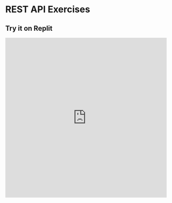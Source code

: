 # REST API Exercises

## Try it on Replit

<iframe height="500px" width="100%" src="https://replit.com/@yourusername/rest-api-example?embed=true" scrolling="no" frameborder="no" allowtransparency="true" allowfullscreen="true"></iframe>
